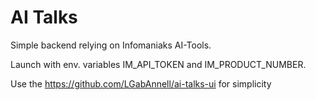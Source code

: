 # AI Talks
Simple backend relying on Infomaniaks AI-Tools.

Launch with env. variables IM_API_TOKEN and IM_PRODUCT_NUMBER.

Use the https://github.com/LGabAnnell/ai-talks-ui for simplicity
